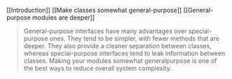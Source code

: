 [[Introduction]]
[[Make classes somewhat general-purpose]]
[[General-purpose modules are deeper]]

> General-purpose interfaces have many advantages over special-purpose ones. They tend to be simpler, with fewer methods that are deeper. They also provide a cleaner separation between classes, whereas special-purpose interfaces tend to leak information between classes. Making your modules somewhat generalpurpose is one of the best ways to reduce overall system complexity.